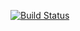 [![Build Status](https://travis-ci.com/Walorda/SFSExampleProject.svg?branch=master)](https://travis-ci.com/Walorda/SFSExampleProject)
